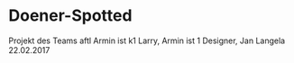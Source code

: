 # Doener-Spotted
Projekt des Teams aftl
Armin ist k1 Larry,
Armin ist 1 Designer, Jan Langela 22.02.2017
